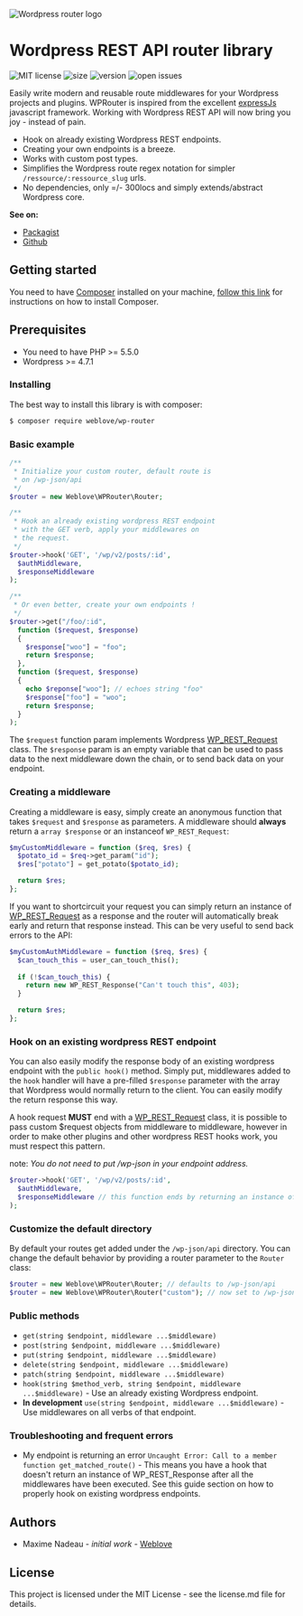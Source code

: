 ![Wordpress router logo](https://i.ibb.co/nsRzTxx/wp-router-3.png)

# Wordpress REST API router library 
![MIT license](https://img.shields.io/packagist/l/weblove/wp-router)
![size](https://img.shields.io/github/languages/code-size/sudomaxime/wp-router)
![version](https://img.shields.io/github/v/release/sudomaxime/wp-router)
![open issues](https://img.shields.io/github/issues/sudomaxime/wp-router)

Easily write modern and reusable route middlewares for your Wordpress projects and plugins. WPRouter is inspired from the excellent [expressJs](https://expressjs.com/fr/) javascript framework. Working with Wordpress REST API will now bring you joy - instead of pain.

* Hook on already existing Wordpress REST endpoints.
* Creating your own endpoints is a breeze.
* Works with custom post types.
* Simplifies the Wordpress route regex notation for simpler `/ressource/:ressource_slug` urls.
* No dependencies, only =/- 300locs and simply extends/abstract Wordpress core. 

**See on:**
* [Packagist](https://packagist.org/packages/weblove/wp-router)
* [Github](https://github.com/sudomaxime/wp-router)

## Getting started
You need to have [Composer](https://getcomposer.org/) installed on your machine, [follow this link](https://getcomposer.org/doc/00-intro.md) for instructions on how to install Composer.

## Prerequisites
* You need to have PHP >= 5.5.0
* Wordpress >= 4.7.1

### Installing
The best way to install this library is with composer:
```bash
$ composer require weblove/wp-router
```

### Basic example
```php
/**
 * Initialize your custom router, default route is
 * on /wp-json/api
 */
$router = new Weblove\WPRouter\Router;

/**
 * Hook an already existing wordpress REST endpoint
 * with the GET verb, apply your middlewares on
 * the request.
 */
$router->hook('GET', '/wp/v2/posts/:id', 
  $authMiddleware,
  $responseMiddleware
);

/**
 * Or even better, create your own endpoints !
 */
$router->get("/foo/:id", 
  function ($request, $response) 
  { 
    $response["woo"] = "foo";
    return $response;
  }, 
  function ($request, $response) 
  {
    echo $reponse["woo"]; // echoes string "foo" 
    $response["foo"] = "woo";
    return $response;
  }
);
```

The `$request` function param implements Wordpress [WP_REST_Request](https://developer.wordpress.org/reference/classes/wp_rest_request/) class. The `$response` param is an empty variable that can be used to pass data to the next middleware down the chain, or to send back data on your endpoint.

### Creating a middleware
Creating a middleware is easy, simply create an anonymous function that takes `$request` and `$response` as parameters. A middleware should **always** return a `array $response` or an instanceof `WP_REST_Request`:

```php
$myCustomMiddleware = function ($req, $res) {
  $potato_id = $req->get_param("id");
  $res["potato"] = get_potato($potato_id);

  return $res;
};
```

If you want to shortcircuit your request you can simply return an instance of [WP_REST_Request](https://developer.wordpress.org/reference/classes/wp_rest_request/) as a response and the router will automatically break early and return that response instead. This can be very useful to send back errors to the API:

```php
$myCustomAuthMiddleware = function ($req, $res) {
  $can_touch_this = user_can_touch_this();
  
  if (!$can_touch_this) {
    return new WP_REST_Response("Can't touch this", 403);
  }

  return $res;
};
```

### Hook on an existing wordpress REST endpoint
You can also easily modify the response body of an existing wordpress endpoint with the `public hook()` method. Simply put, middlewares added to the `hook` handler will have a pre-filled `$response` parameter with the array that Wordpress would normally return to the client. You can easily modify the return response this way. 

A hook request **MUST** end with a [WP_REST_Request](https://developer.wordpress.org/reference/classes/wp_rest_request/) class, it is possible to pass custom $request objects from middleware to middleware, however in order to make other plugins and other wordpress REST hooks work, you must respect this pattern. 

note: *You do not need to put /wp-json in your endpoint address.*

```php
$router->hook('GET', '/wp/v2/posts/:id', 
  $authMiddleware,
  $responseMiddleware // this function ends by returning an instance of WP_REST_Response
);
```

### Customize the default directory
By default your routes get added under the `/wp-json/api` directory. You can change the default behavior by providing a router parameter to the `Router` class:

```php
$router = new Weblove\WPRouter\Router; // defaults to /wp-json/api
$router = new Weblove\WPRouter\Router("custom"); // now set to /wp-json/custom
```

### Public methods
* `get(string $endpoint, middleware ...$middleware)`
* `post(string $endpoint, middleware ...$middleware)`
* `put(string $endpoint, middleware ...$middleware)`
* `delete(string $endpoint, middleware ...$middleware)`
* `patch(string $endpoint, middleware ...$middleware)`
* `hook(string $method_verb, string $endpoint, middleware ...$middleware)`  - Use an already existing Wordpress endpoint.
* **In development** `use(string $endpoint, middleware ...$middleware)` - Use middlewares on all verbs of that endpoint.

### Troubleshooting and frequent errors
* My endpoint is returning an error `Uncaught Error: Call to a member function get_matched_route()` - This means you have a hook that doesn't return an instance of WP_REST_Response after all the middlewares have been executed. See this guide section on how to properly hook on existing wordpress endpoints.

## Authors
* Maxime Nadeau - *initial work* - [Weblove](http://weblove.ca)

## License
This project is licensed under the MIT License - see the license.md file for details.
